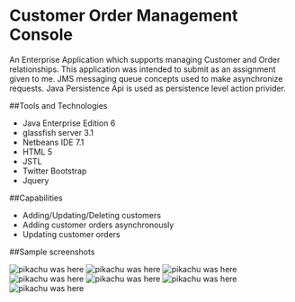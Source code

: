 # Customer Order Management Console

An Enterprise Application which supports managing Customer and Order relationships. This application was intended to submit as an assignment given to me. JMS messaging queue concepts used to make asynchronize requests. Java Persistence Api is used as persistence level action privider. 
    
##Tools and Technologies
- Java Enterprise Edition 6
- glassfish server 3.1
- Netbeans IDE 7.1
- HTML 5
- JSTL
- Twitter Bootstrap
- Jquery

##Capabilities
- Adding/Updating/Deleting customers
- Adding customer orders asynchronously
- Updating customer orders

##Sample screenshots

![pikachu was here](https://github.com/udamindu/images/blob/master/EAD1.PNG)
![pikachu was here](https://github.com/udamindu/images/blob/master/EAD2.PNG)
![pikachu was here](https://github.com/udamindu/images/blob/master/EAD3.PNG)
![pikachu was here](https://github.com/udamindu/images/blob/master/EAD4.4.PNG)
![pikachu was here](https://github.com/udamindu/images/blob/master/EAD5.PNG)
![pikachu was here](https://github.com/udamindu/images/blob/master/EAD6.PNG)
![pikachu was here](https://github.com/udamindu/images/blob/master/EAD7.PNG)
